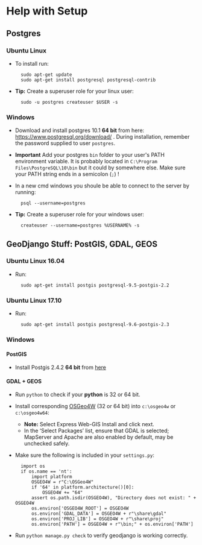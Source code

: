 # Help with Setup

## Postgres
### Ubuntu Linux
* To install run:

        sudo apt-get update
        sudo apt-get install postgresql postgresql-contrib

* **Tip:** Create a superuser role for your linux user:

        sudo -u postgres createuser $USER -s

### Windows
* Download and install postgres 10.1 **64 bit** from here: <https://www.postgresql.org/download/> . During installation, remember the password supplied to user `postgres`.
* **Important** Add your postgres `bin` folder to your user's PATH environment variable.  It is probably located in `C:\Program Files\PostgreSQL\10\bin` but it could by somewhere else.  Make sure your PATH string ends in a semicolon (`;`) !
* In a new cmd windows you shoule be able to connect to the server by running:

        psql --username=postgres

* **Tip:** Create a superuser role for your windows user:

        createuser --username=postgres %USERNAME% -s

## GeoDjango Stuff: PostGIS, GDAL, GEOS
### Ubuntu Linux 16.04
* Run:

        sudo apt-get install postgis postgresql-9.5-postgis-2.2

### Ubuntu Linux 17.10
* Run:

        sudo apt-get install postgis postgresql-9.6-postgis-2.3

### Windows
#### PostGIS
* Install Postgis 2.4.2 **64 bit** from [here](https://winnie.postgis.net/download/windows/pg10/buildbot/postgis-bundle-pg10x64-setup-2.4.2-1.exe)
#### GDAL + GEOS
* Run `python` to check if your **python** is 32 or 64 bit.
* Install corresponding [OSGeo4W](https://trac.osgeo.org/osgeo4w/) (32 or 64 bit) into `c:\osgeo4w` or `c:\osgeo4w64`:
    * **Note:** Select Express Web-GIS Install and click next.
    * In the ‘Select Packages’ list, ensure that GDAL is selected; MapServer and Apache are also enabled by default, may be unchecked safely.
* Make sure the following is included in your `settings.py`:

        import os
        if os.name == 'nt':
            import platform
            OSGEO4W = r"C:\OSGeo4W"
            if '64' in platform.architecture()[0]:
                OSGEO4W += "64"
            assert os.path.isdir(OSGEO4W), "Directory does not exist: " + OSGEO4W
            os.environ['OSGEO4W_ROOT'] = OSGEO4W
            os.environ['GDAL_DATA'] = OSGEO4W + r"\share\gdal"
            os.environ['PROJ_LIB'] = OSGEO4W + r"\share\proj"
            os.environ['PATH'] = OSGEO4W + r"\bin;" + os.environ['PATH']

* Run `python manage.py check` to verify geodjango is working correctly.

